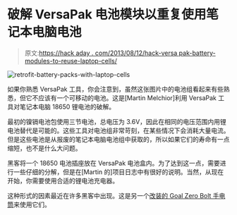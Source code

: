# 破解 VersaPak 电池模块以重复使用笔记本电脑电池

> 原文:[https://hack aday . com/2013/08/12/hack-versa pak-battery-modules-to-reuse-laptop-cells/](https://hackaday.com/2013/08/12/hack-versapak-battery-modules-to-reuse-laptop-cells/)

![retrofit-battery-packs-with-laptop-cells](../Images/03b297089da2993338f1a40f5481ff45.png)

如果你熟悉 VersaPak 工具，你会注意到，虽然这张图片中的电池组看起来有些熟悉，但它不应该有一个可移动的电池。这是[Martin Melchior]利用 VersaPak 工具对笔记本电脑 18650 锂电池的破解。

最初的镍镉电池包使用三节电池，总电压为 3.6V，因此在相同的电压范围内用锂电池替代是可能的。这些工具对电池组非常苛刻，在某些情况下会消耗大量电流。但是这些电池是从报废的笔记本电脑电池组中获取的，所以如果它们的寿命有一点缩短，也不是什么大问题。

黑客将一个 18650 电池插座放在 VersaPak 电池盒内。为了达到这一点，需要进行一些仔细的分解，但是在[Martin 的]项目日志中有很好的说明。当然，从现在开始，你需要使用合适的锂电池充电器。

这种形式的因素最近在许多黑客中出现。这是另一个[改装的 Goal Zero Bolt 手电筒](http://hackaday.com/2013/07/19/goal-zero-bolt-hack-let-your-flashlight-use-non-proprietary-batteries/)来使用它们。
